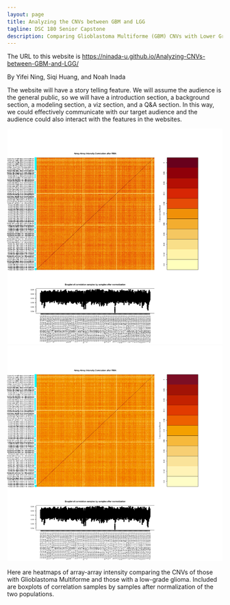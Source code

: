 ```yaml
---
layout: page
title: Analyzing the CNVs between GBM and LGG
tagline: DSC 180 Senior Capstone
description: Comparing Glioblastoma Multiforme (GBM) CNVs with Lower Grade Glioma (LGG) CNVs
---
```


The URL to this website is https://ninada-u.github.io/Analyzing-CNVs-between-GBM-and-LGG/

By Yifei Ning, Siqi Huang, and Noah Inada



The website will have a story telling feature. We will assume the audience is the general public, so we will have a introduction section, a background section, a modeling section, a viz section, and a Q&A section. In this way, we could effectively communicate with our target audience and the audience could also interact with the features in the websites.

![LGG](./assets/images/PreprocessingOutput_LGG.png )
![GBM](./assets/images/LGG.png)

Here are heatmaps of array-array intensity comparing the CNVs of those with Glioblastoma Multiforme and those with a low-grade glioma. Included are boxplots of correlation samples by samples after normalization of the two populations.